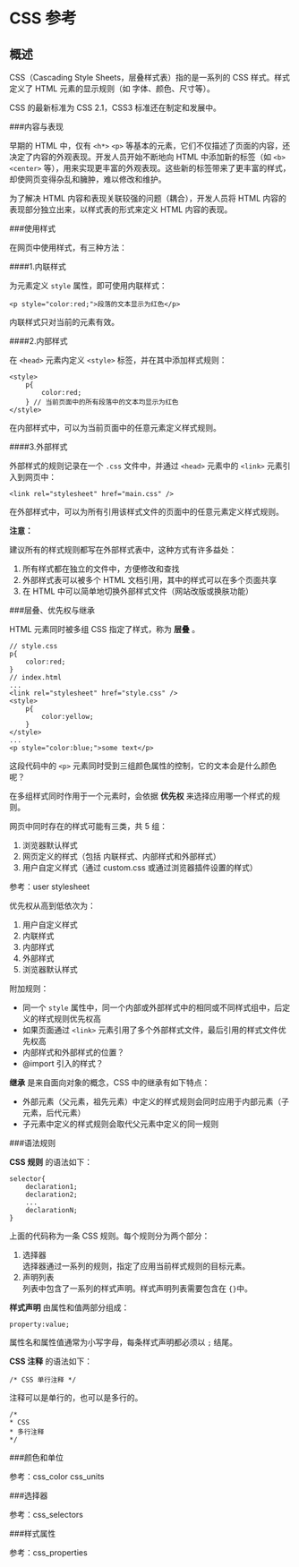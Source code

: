 CSS 参考
========

概述
----

CSS（Cascading Style Sheets，层叠样式表）指的是一系列的 CSS 样式。样式定义了 HTML 元素的显示规则（如 字体、颜色、尺寸等）。

CSS 的最新标准为 CSS 2.1，CSS3 标准还在制定和发展中。

###内容与表现

早期的 HTML 中，仅有 `<h*>` `<p>` 等基本的元素，它们不仅描述了页面的内容，还决定了内容的外观表现。开发人员开始不断地向 HTML 中添加新的标签（如 `<b>` `<center>` 等），用来实现更丰富的外观表现。这些新的标签带来了更丰富的样式，却使网页变得杂乱和臃肿，难以修改和维护。

为了解决 HTML 内容和表现关联较强的问题（耦合），开发人员将 HTML 内容的表现部分独立出来，以样式表的形式来定义 HTML 内容的表现。

###使用样式

在网页中使用样式，有三种方法：

####1.内联样式

为元素定义 `style` 属性，即可使用内联样式：

	<p style="color:red;">段落的文本显示为红色</p>

内联样式只对当前的元素有效。

####2.内部样式

在 `<head>` 元素内定义 `<style>` 标签，并在其中添加样式规则：

	<style>
		p{
			color:red;
		} // 当前页面中的所有段落中的文本均显示为红色
	</style>

在内部样式中，可以为当前页面中的任意元素定义样式规则。

####3.外部样式

外部样式的规则记录在一个 `.css` 文件中，并通过 `<head>` 元素中的 `<link>` 元素引入到网页中：

	<link rel="stylesheet" href="main.css" />

在外部样式中，可以为所有引用该样式文件的页面中的任意元素定义样式规则。

__注意：__

建议所有的样式规则都写在外部样式表中，这种方式有许多益处：

1. 所有样式都在独立的文件中，方便修改和查找
2. 外部样式表可以被多个 HTML 文档引用，其中的样式可以在多个页面共享
3. 在 HTML 中可以简单地切换外部样式文件（网站改版或换肤功能）

###层叠、优先权与继承

HTML 元素同时被多组 CSS 指定了样式，称为 __层叠__ 。

	// style.css
	p{
		color:red;
	}
	// index.html
	...
	<link rel="stylesheet" href="style.css" />
	<style>
		p{
			color:yellow;
		}
	</style>
	...
	<p style="color:blue;">some text</p>

这段代码中的 `<p>` 元素同时受到三组颜色属性的控制，它的文本会是什么颜色呢？

在多组样式同时作用于一个元素时，会依据 __优先权__ 来选择应用哪一个样式的规则。

网页中同时存在的样式可能有三类，共 5 组：

1. 浏览器默认样式
2. 网页定义的样式（包括 内联样式、内部样式和外部样式）
3. 用户自定义样式（通过 custom.css 或通过浏览器插件设置的样式）

参考：user stylesheet

优先权从高到低依次为：

1. 用户自定义样式
2. 内联样式
3. 内部样式
4. 外部样式
5. 浏览器默认样式

附加规则：

+ 同一个 `style` 属性中，同一个内部或外部样式中的相同或不同样式组中，后定义的样式规则优先权高
+ 如果页面通过 `<link>` 元素引用了多个外部样式文件，最后引用的样式文件优先权高
+ 内部样式和外部样式的位置？
+ @import 引入的样式？

__继承__ 是来自面向对象的概念，CSS 中的继承有如下特点：

+ 外部元素（父元素，祖先元素）中定义的样式规则会同时应用于内部元素（子元素，后代元素）
+ 子元素中定义的样式规则会取代父元素中定义的同一规则

###语法规则

__CSS 规则__ 的语法如下：

	selector{
		declaration1;
		declaration2;
		...
		declarationN;
	}

上面的代码称为一条 CSS 规则。每个规则分为两个部分：

1. 选择器  
	选择器通过一系列的规则，指定了应用当前样式规则的目标元素。
2. 声明列表  
	列表中包含了一系列的样式声明。样式声明列表需要包含在 `{}`中。

__样式声明__ 由属性和值两部分组成：

	property:value;

属性名和属性值通常为小写字母，每条样式声明都必须以 `;` 结尾。

__CSS 注释__ 的语法如下：

	/* CSS 单行注释 */

注释可以是单行的，也可以是多行的。

	/*
	* CSS
	* 多行注释
	*/

###颜色和单位

参考：css_color css_units

###选择器

参考：css_selectors

###样式属性

参考：css_properties
